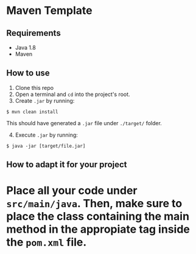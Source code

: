 
# Maven Template

## Requirements

* Java 1.8
* Maven

## How to use

1. Clone this repo
2. Open a terminal and `cd` into the project's root.
3. Create `.jar` by running:

```
$ mvn clean install
```

This should have generated a `.jar` file under `./target/` folder.

4. Execute `.jar` by running:

```
$ java -jar [target/file.jar]
```

## How to adapt it for your project

Place all your code under `src/main/java`. Then, make sure to place the class containing the main method in the appropiate tag inside the `pom.xml` file.
=======
